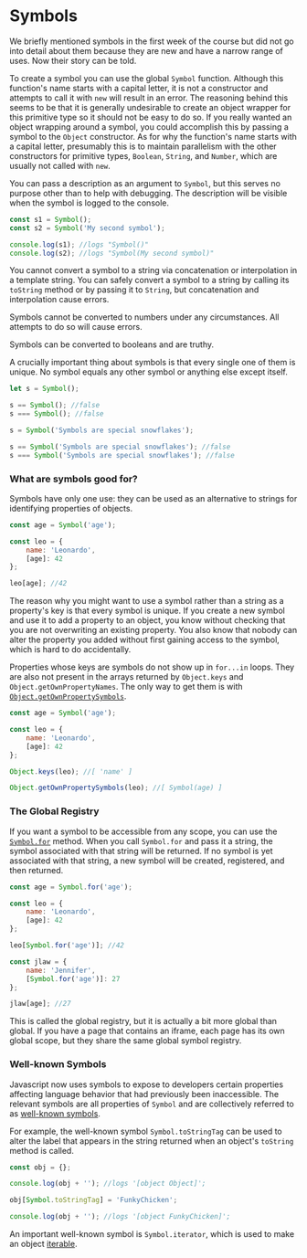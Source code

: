 # Symbols

We briefly mentioned symbols in the first week of the course but did not go into detail about them because they are new and have a narrow range of uses. Now their story can be told.

To create a symbol you can use the global `Symbol` function. Although this function's name starts with a capital letter, it is not a constructor and attempts to call it with `new` will result in an error. The reasoning behind this seems to be that it is generally undesirable to create an object wrapper for this primitive type so it should not be easy to do so. If you really wanted an object wrapping around a symbol, you could accomplish this by passing a symbol to the `Object` constructor. As for why the function's name starts with a capital letter, presumably this is to maintain parallelism with the other constructors for primitive types, `Boolean`, `String`, and `Number`, which are usually not called with `new`.

You can pass a description as an argument to `Symbol`, but this serves no purpose other than to help with debugging. The description will be visible when the symbol is logged to the console.

```js
const s1 = Symbol();
const s2 = Symbol('My second symbol');

console.log(s1); //logs "Symbol()"
console.log(s2); //logs "Symbol(My second symbol)"
```

You cannot convert a symbol to a string via concatenation or interpolation in a template string. You can safely convert a symbol to a string by calling its `toString` method or by passing it to `String`, but concatenation and interpolation cause errors.

Symbols cannot be converted to numbers under any circumstances. All attempts to do so will cause errors.

Symbols can be converted to booleans and are truthy.

A crucially important thing about symbols is that every single one of them is unique. No symbol equals any other symbol or anything else except itself.

```js
let s = Symbol();

s == Symbol(); //false
s === Symbol(); //false

s = Symbol('Symbols are special snowflakes');

s == Symbol('Symbols are special snowflakes'); //false
s === Symbol('Symbols are special snowflakes'); //false
```

### What are symbols good for?

Symbols have only one use: they can be used as an alternative to strings for identifying properties of objects.

```js
const age = Symbol('age');

const leo = {
    name: 'Leonardo',
    [age]: 42
};

leo[age]; //42
```

The reason why you might want to use a symbol rather than a string as a property's key is that every symbol is unique. If you create a new symbol and use it to add a property to an object, you know without checking that you are not overwriting an existing property. You also know that nobody can alter the property you added without first gaining access to the symbol, which is hard to do accidentally.

Properties whose keys are symbols do not show up in `for...in` loops. They are also not present in the arrays returned by `Object.keys` and `Object.getOwnPropertyNames`. The only way to get them is with [`Object.getOwnPropertySymbols`](https://developer.mozilla.org/en-US/docs/Web/JavaScript/Reference/Global_Objects/Object/getOwnPropertySymbols).

```js
const age = Symbol('age');

const leo = {
    name: 'Leonardo',
    [age]: 42
};

Object.keys(leo); //[ 'name' ]

Object.getOwnPropertySymbols(leo); //[ Symbol(age) ]
```

### The Global Registry

If you want a symbol to be accessible from any scope, you can use the [`Symbol.for`](https://developer.mozilla.org/en-US/docs/Web/JavaScript/Reference/Global_Objects/Symbol/for) method. When you call `Symbol.for` and pass it a string, the symbol associated with that string will be returned. If no symbol is yet associated with that string, a new symbol will be created, registered, and then returned.

```js
const age = Symbol.for('age');

const leo = {
    name: 'Leonardo',
    [age]: 42
};

leo[Symbol.for('age')]; //42

const jlaw = {
    name: 'Jennifer',
    [Symbol.for('age')]: 27
};

jlaw[age]; //27
```

This is called the global registry, but it is actually a bit more global than global. If you have a page that contains an iframe, each page has its own global scope, but they share the same global symbol registry.

### Well-known Symbols

Javascript now uses symbols to expose to developers certain properties affecting language behavior that had previously been inaccessible. The relevant symbols are all properties of `Symbol` and are collectively referred to as [well-known symbols](https://developer.mozilla.org/en/docs/Web/JavaScript/Reference/Global_Objects/Symbol#Well-known_symbols).

For example, the well-known symbol `Symbol.toStringTag` can be used to alter the label that appears in the string returned when an object's `toString` method is called.

```js
const obj = {};

console.log(obj + ''); //logs '[object Object]';

obj[Symbol.toStringTag] = 'FunkyChicken';

console.log(obj + ''); //logs '[object FunkyChicken]';
```

An important well-known symbol is `Symbol.iterator`, which is used to make an object [iterable](../generators).
